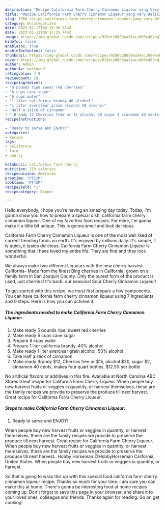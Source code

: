 ```yaml
---
description: "Recipe California Farm Cherry Cinnamon Liqueur yang Very Delicious"
title: "Recipe California Farm Cherry Cinnamon Liqueur yang Very Delicious"
slug: 1760-recipe-california-farm-cherry-cinnamon-liqueur-yang-very-delicious
category: Uncategorized
date: 2023-02-17T04:18:36.554Z
date: 2023-05-12T06:17:35.744Z
image: https://img-global.cpcdn.com/recipes/928dc20859aa54ac/680x482cq70/california-farm-cherry-cinnamon-liqueur-recipe-main-photo.jpg
hideToc: false
enableToc: true
enableTocContent: false
thumbnail: https://img-global.cpcdn.com/recipes/928dc20859aa54ac/680x482cq70/california-farm-cherry-cinnamon-liqueur-recipe-main-photo.jpg
cover: https://img-global.cpcdn.com/recipes/928dc20859aa54ac/680x482cq70/california-farm-cherry-cinnamon-liqueur-recipe-main-photo.jpg
author: Admin
authorAv: notfound
ratingvalue: 4.9
reviewcount: 10
recipeingredient:
- "5 pounds ripe sweet red cherries"
- "6 cups cane sugar"
- "6 cups water"
- "1 liter california brandy 40 alcohol"
- "1 liter everclear grain alcohol 50 alcohol"
- "Half a stick of cinnamon"
- " Brandy 12 Cherries free or 15 alcohol 20 sugar 2 cinnamon 40 cents makes four quart bottles 1250 per bottle"
recipeinstructions:

- "Ready to serve and ENJOY!"
categories:
- Recipe
tags:
- california
- farm
- cherry

katakunci: california farm cherry 
nutrition: 250 calories
recipecuisine: American
preptime: "PT12M"
cooktime: "PT42M"
recipeyield: "1"
recipecategory: Dinner

---
```



Hello everybody, I hope you're having an amazing day today. Today, I'm gonna show you how to prepare a special dish, california farm cherry cinnamon liqueur. One of my favorites food recipes. For mine, I'm gonna make it a little bit unique. This is gonna smell and look delicious.

California Farm Cherry Cinnamon Liqueur is one of the most well liked of current trending foods on earth. It's enjoyed by millions daily. It's simple, it is quick, it tastes delicious. California Farm Cherry Cinnamon Liqueur is something that I have loved my entire life. They are fine and they look wonderful.

We always make two different Liqueurs with the new cherry harvest. California- Made from the finest Bing cherries in California, grown on a family farm in San Joaquin County. Only the purest form of the product is used, just cherries! It&#39;s back: our seasonal Sour Cherry Cinnamon Liqueur!


To get started with this recipe, we must first prepare a few components. You can have california farm cherry cinnamon liqueur using 7 ingredients and 0 steps. Here is how you can achieve it.

<!--inarticleads1-->

##### The ingredients needed to make California Farm Cherry Cinnamon Liqueur:

1. Make ready 5 pounds ripe, sweet red cherries
1. Make ready 6 cups cane sugar
1. Prepare 6 cups water
1. Prepare 1 liter california brandy, 40% alcohol
1. Make ready 1 liter everclear grain alcohol, 50% alcohol
1. Take Half a stick of cinnamon
1. Make ready  Brandy $12, Cherries free or $15, alcohol $20, sugar $2, cinnamon 40 cents, makes four quart bottles, $12.50 per bottle


No artificial flavors or additives in this fire. Available at North Carolina ABC Stores Great recipe for California Farm Cherry Liqueur. When people buy new harvest fruits or veggies in quantity, or harvest themselves, these are the family recipes we provide to preserve the produce till next harvest. Great recipe for California Farm Cherry Liqueur. 

<!--inarticleads2-->

##### Steps to make California Farm Cherry Cinnamon Liqueur:


1. Ready to serve and ENJOY!

When people buy new harvest fruits or veggies in quantity, or harvest themselves, these are the family recipes we provide to preserve the produce till next harvest. Great recipe for California Farm Cherry Liqueur. When people buy new harvest fruits or veggies in quantity, or harvest themselves, these are the family recipes we provide to preserve the produce till next harvest.. Hobby Horseman @HobbyHorseman California, United States. When people buy new harvest fruits or veggies in quantity, or harvest. 

So that is going to wrap this up with this special food california farm cherry cinnamon liqueur recipe. Thanks so much for your time. I am sure you can make this at home. There's gonna be interesting food at home recipes coming up. Don't forget to save this page in your browser, and share it to your loved ones, colleague and friends. Thanks again for reading. Go on get cooking!
